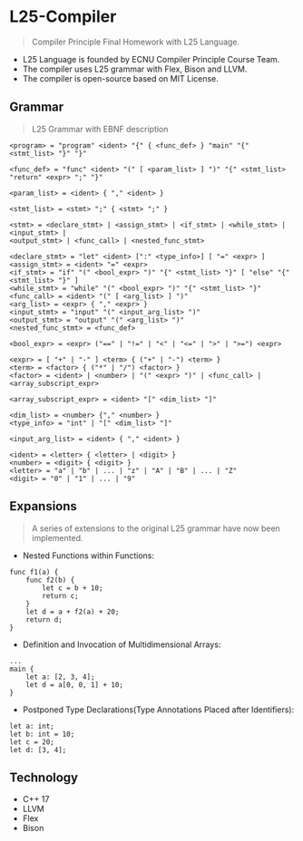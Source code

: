 # L25-Compiler
> Compiler Principle Final Homework with L25 Language.

* L25 Language is founded by ECNU Compiler Principle Course Team.
* The compiler uses L25 grammar with Flex, Bison and LLVM.
* The compiler is open-source based on MIT License.

## Grammar
> L25 Grammar with EBNF description
```
<program> = "program" <ident> "{" { <func_def> } "main" "{" <stmt_list> "}" "}"

<func_def> = "func" <ident> "(" [ <param_list> ] ")" "{" <stmt_list> "return" <expr> ";" "}"

<param_list> = <ident> { "," <ident> }

<stmt_list> = <stmt> ";" { <stmt> ";" }

<stmt> = <declare_stmt> | <assign_stmt> | <if_stmt> | <while_stmt> | <input_stmt> |
<output_stmt> | <func_call> | <nested_func_stmt>

<declare_stmt> = "let" <ident> [":" <type_info>] [ "=" <expr> ]
<assign_stmt> = <ident> "=" <expr>
<if_stmt> = "if" "(" <bool_expr> ")" "{" <stmt_list> "}" [ "else" "{" <stmt_list> "}" ]
<while_stmt> = "while" "(" <bool_expr> ")" "{" <stmt_list> "}"
<func_call> = <ident> "(" [ <arg_list> ] ")"
<arg_list> = <expr> { "," <expr> }
<input_stmt> = "input" "(" <input_arg_list> ")"
<output_stmt> = "output" "(" <arg_list> ")"
<nested_func_stmt> = <func_def>

<bool_expr> = <expr> ("==" | "!=" | "<" | "<=" | ">" | ">=") <expr>

<expr> = [ "+" | "-" ] <term> { ("+" | "-") <term> }
<term> = <factor> { ("*" | "/") <factor> }
<factor> = <ident> | <number> | "(" <expr> ")" | <func_call> | <array_subscript_expr>

<array_subscript_expr> = <ident> "[" <dim_list> "]"

<dim_list> = <number> {"," <number> }
<type_info> = "int" | "[" <dim_list> "]"

<input_arg_list> = <ident> { "," <ident> }

<ident> = <letter> { <letter> | <digit> }
<number> = <digit> { <digit> }
<letter> = "a" | "b" | ... | "z" | "A" | "B" | ... | "Z"
<digit> = "0" | "1" | ... | "9"
```

## Expansions
> A series of extensions to the original L25 grammar have now been implemented.

* Nested Functions within Functions:
```L25
func f1(a) {
    func f2(b) {
        let c = b + 10;
        return c;
    }
    let d = a + f2(a) + 20;
    return d;
}
```
* Definition and Invocation of Multidimensional Arrays:
```L25
... 
main {
    let a: [2, 3, 4];
    let d = a[0, 0, 1] + 10;
}
```
* Postponed Type Declarations(Type Annotations Placed after Identifiers):
```L25
let a: int;
let b: int = 10;
let c = 20;
let d: [3, 4];
```

## Technology
* C++ 17
* LLVM
* Flex
* Bison